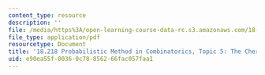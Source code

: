 ```yaml
---
content_type: resource
description: ''
file: /media/https%3A/open-learning-course-data-rc.s3.amazonaws.com/18-218-probabilistic-method-in-combinatorics-spring-2019/e90ea55f00360c78856266fac057faa1_MIT18_218S19_ch5.pdf
file_type: application/pdf
resourcetype: Document
title: '18.218 Probabilistic Method in Combinatorics, Topic 5: The Chernoff bound'
uid: e90ea55f-0036-0c78-8562-66fac057faa1
---
```

